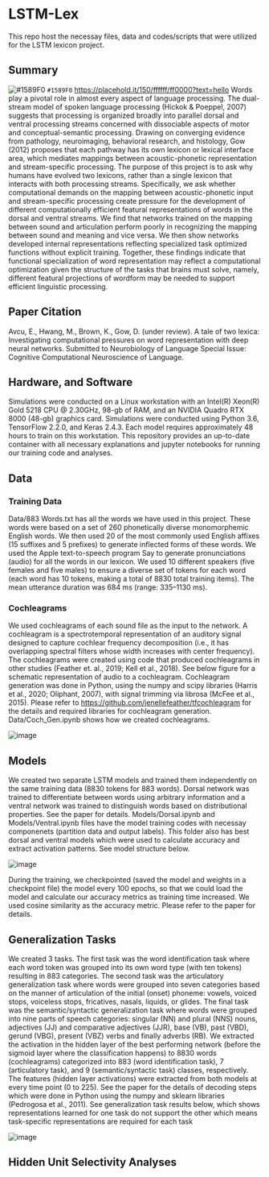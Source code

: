 # LSTM-Lex
This repo host the necessay files, data and codes/scripts that were utilized for the LSTM lexicon project.

## Summary
![#1589F0](https://via.placeholder.com/15/1589F0/000000?text=+) `#1589F0`
https://placehold.it/150/ffffff/ff0000?text=hello
Words play a pivotal role in almost every aspect of language processing. The dual-stream model of spoken language processing (Hickok & Poeppel, 2007) suggests that processing is organized broadly into parallel dorsal and ventral processing streams concerned with dissociable aspects of motor and conceptual-semantic processing. Drawing on converging evidence from pathology, neuroimaging, behavioral research, and histology, Gow (2012) proposes that each pathway has its own lexicon or lexical interface area, which mediates mappings between acoustic-phonetic representation and stream-specific processing. The purpose of this project is to ask why humans have evolved two lexicons, rather than a single lexicon that interacts with both processing streams. Specifically, we ask whether computational demands on the mapping between acoustic-phonetic input and stream-specific processing create pressure for the development of different computationally efficient featural representations of words in the dorsal and ventral streams. We find that networks trained on the mapping between sound and articulation perform poorly in recognizing the mapping between sound and meaning and vice versa. We then show networks developed internal representations reflecting specialized task optimized functions without explicit training. Together, these findings indicate that functional specialization of word representation may reflect a computational optimization given the structure of the tasks that brains must solve, namely, different featural projections of wordform may be needed to support efficient linguistic processing.


## Paper Citation
Avcu, E., Hwang, M., Brown, K., Gow, D. (under review). A tale of two lexica: Investigating computational pressures on word representation with deep neural networks. Submitted to Neurobiology of Language Special Issue: Cognitive Computational Neuroscience of Language.

## Hardware, and Software
Simulations were conducted on a Linux workstation with an Intel(R) Xeon(R) Gold 5218 CPU @ 2.30GHz, 98-gb of RAM, and an NVIDIA Quadro RTX 8000 (48-gb) graphics card. Simulations were conducted using Python 3.6, TensorFlow 2.2.0, and Keras 2.4.3. Each model requires approximately 48 hours to train on this workstation. This repository provides an up-to-date container with all necessary explanations and jupyter notebooks for running our training code and analyses.


## Data
### Training Data
Data/883 Words.txt has all the words we have used in this project. These words were based on a set of 260 phonetically diverse monomorphemic English words. We then used 20 of the most commonly used English affixes (15 suffixes and 5 prefixes) to generate inflected forms of these words. We used the Apple text-to-speech program Say to generate pronunciations (audio) for all the words in our lexicon. We used 10 different speakers (five females and five males) to ensure a diverse set of tokens for each word (each word has 10 tokens, making a total of 8830 total training items). The mean utterance duration was 684 ms (range: 335–1130 ms).

### Cochleagrams
We used cochleagrams of each sound file as the input to the network. A cochleagram is a spectrotemporal representation of an auditory signal designed to capture cochlear frequency decomposition (i.e., it has overlapping spectral filters whose width increases with center frequency). The cochleagrams were created using code that produced cochleagrams in other studies (Feather et. al., 2019; Kell et al., 2018). See below figure for a schematic representation of audio to a cochleagram. Cochleagram generation was done in Python, using the numpy and scipy libraries (Harris et al., 2020; Oliphant, 2007), with signal trimming via librosa (McFee et al., 2015). Please refer to https://github.com/jenellefeather/tfcochleagram for the details and required libraries for cochleagram generation. Data/Coch_Gen.ipynb shows how we created cochleagrams.

![image](https://user-images.githubusercontent.com/32641692/164516870-9198cd2c-5a5b-47e8-a102-030ecf4c1da8.png)

## Models
We created two separate LSTM models and trained them independently on the same training data (8830 tokens for 883 words). Dorsal network was trained to differentiate between words using arbitrary information and a ventral network was trained to distinguish words based on distributional properties. See the paper for details. Models/Dorsal.ipynb and Models/Ventral.ipynb files have the model training codes with necessay componenets (partition data and output labels). This folder also has best dorsal and ventral models which were used to calculate accuracy and extract activation patterns. See model structure below.

![image](https://user-images.githubusercontent.com/32641692/164526923-b5879933-edd6-4482-89cc-3bdfc01f92c5.png)

During the training, we checkpointed (saved the model and weights in a checkpoint file) the model every 100 epochs, so that we could load the model and calculate our accuracy metrics as training time increased. We used cosine similarity as the accuracy metric. Please refer to the paper for details.

## Generalization Tasks
We created 3 tasks. The first task was the word identification task where each word token was grouped into its own word type (with ten tokens) resulting in 883 categories. The second task was the articulatory generalization task where words were grouped into seven categories based on the manner of articulation of the initial (onset) phoneme: vowels, voiced stops, voiceless stops, fricatives, nasals, liquids, or glides. The final task was the semantic/syntactic generalization task where words were grouped into nine parts of speech categories: singular (NN) and plural (NNS) nouns, adjectives (JJ) and comparative adjectives (JJR), base (VB), past (VBD), gerund (VBG), present (VBZ) verbs and finally adverbs (RB). We extracted the activation in the hidden layer of the best performing network (before the sigmoid layer where the classification happens) to 8830 words (cochleagrams) categorized into 883 (word identification task), 7 (articulatory task), and 9 (semantic/syntactic task) classes, respectively. The features (hidden layer activations) were extracted from both models at every time point (0 to 225). See the paper for the details of decoding steps which were done in Python using the numpy and sklearn libraries (Pedrogosa et al., 2011). See generalization task results below, which shows representations learned for one task do not support the other which means task-specific representations are required for each task

![image](https://user-images.githubusercontent.com/32641692/164541042-173bdc70-88da-4ed8-a492-c0a6f13d2ae7.png)

## Hidden Unit Selectivity Analyses

